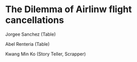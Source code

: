 # The Dilemma of Airlinw flight cancellations 

Jorgee Sanchez (Table)

Abel Renteria (Table)

Kwang Min Ko (Story Teller, Scrapper) 
